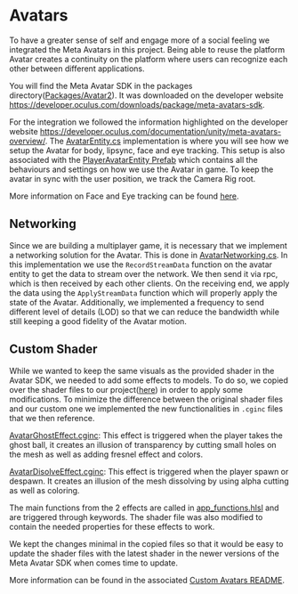 # Avatars
To have a greater sense of self and engage more of a social feeling we integrated the Meta Avatars in this project.
Being able to reuse the platform Avatar creates a continuity on the platform where users can recognize each other between different applications.

You will find the Meta Avatar SDK in the packages directory([Packages/Avatar2](../Packages/Avatar2)). It was downloaded on the developer website https://developer.oculus.com/downloads/package/meta-avatars-sdk.

For the integration we followed the information highlighted on the developer website https://developer.oculus.com/documentation/unity/meta-avatars-overview/. The [AvatarEntity.cs](../Packages/com.meta.multiplayer.netcode-photon/Avatar/AvatarEntity.cs) implementation is where you will see how we setup the Avatar for body, lipsync, face and eye tracking. This setup is also associated with the [PlayerAvatarEntity Prefab](../Assets/UltimateGloveBall/Prefabs/Arena/Player/PlayerAvatarEntity.prefab) which contains all the behaviours and settings on how we use the Avatar in game.
To keep the avatar in sync with the user position, we track the Camera Rig root.

More information on Face and Eye tracking can be found [here](https://developer.oculus.com/documentation/unity/meta-avatars-face-eye-pose/).

## Networking
Since we are building a multiplayer game, it is necessary that we implement a networking solution for the Avatar.
This is done in [AvatarNetworking.cs](../Packages/com.meta.multiplayer.netcode-photon/Avatar/AvatarNetworking.cs). In this implementation we use the `RecordStreamData` function on the avatar entity to get the data to stream over the network. We then send it via rpc, which is then received by each other clients.
On the receiving end, we apply the data using the `ApplyStreamData` function which will properly apply the state of the Avatar. Additionally, we implemented a frequency to send different level of details (LOD) so that we can reduce the bandwidth while still keeping a good fidelity of the Avatar motion.

## Custom Shader
While we wanted to keep the same visuals as the provided shader in the Avatar SDK, we needed to add some effects to models. To do so, we copied over the shader files to our project([here](../Assets/UltimateGloveBall/VFX/Shaders/CustomAvatar)) in order to apply some modifications.
To minimize the difference between the original shader files and our custom one we implemented the new functionalities in `.cginc` files that we then reference.

[AvatarGhostEffect.cginc](../Assets/UltimateGloveBall/VFX/Shaders/CustomAvatar/Horizon/AvatarGhostEffect.cginc): This effect is triggered when the player takes the ghost ball, it creates an illusion of transparency by cutting small holes on the mesh as well as adding fresnel effect and colors.

[AvatarDisolveEffect.cginc](../Assets/UltimateGloveBall/VFX/Shaders/CustomAvatar/Horizon/AvatarDisolveEffect.cginc): This effect is triggered when the player spawn or despawn. It creates an illusion of the mesh dissolving by using alpha cutting as well as coloring.

The main functions from the 2 effects are called in [app_functions.hlsl](../Assets/UltimateGloveBall/VFX/Shaders/CustomAvatar/app_specific/app_functions.hlsl) and are triggered through keywords. The shader file was also modified to contain the needed properties for these effects to work.

We kept the changes minimal in the copied files so that it would be easy to update the shader files with the latest shader in the newer versions of the Meta Avatar SDK when comes time to update.

More information can be found in the associated [Custom Avatars README](../Assets/UltimateGloveBall/VFX/Shaders/CustomAvatar/README.md).
